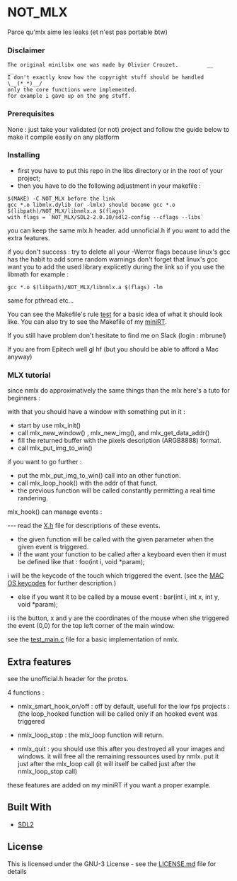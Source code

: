 # NOT_MLX

Parce qu'mlx aime les leaks (et n'est pas portable btw)

### Disclaimer

```
The original minilibx one was made by Olivier Crouzet.         __           __
I don't exactly know how the copyright stuff should be handled   \__(*_*)__/
only the core functions were implemented.
for example i gave up on the png stuff.
```

### Prerequisites

None : just take your validated (or not) project and follow the guide below to make it compile easily on any platform

### Installing

* first you have to put this repo in the libs directory or in the root of your project;
* then you have to do the following adjustment in your makefile :

```
$(MAKE) -C NOT_MLX before the link
gcc *.o libmlx.dylib (or -lmlx) should become gcc *.o $(libpath)/NOT_MLX/libnmlx.a $(flags)
with flags = `NOT_MLX/SDL2-2.0.10/sdl2-config --cflags --libs`
```
you can keep the same mlx.h header.
add unnoficial.h if you want to add the extra features.

if you don't success :
try to delete all your -Werror flags because linux's gcc has the habit to add some random warnings
don't forget that linux's gcc want you to add the used library explicetly during the link
so if you use the libmath for example : 
```
gcc *.o $(libpath)/NOT_MLX/libnmlx.a $(flags) -lm
```
same for pthread etc...

You can see the Makefile's rule [test](Makefile) for a basic idea of what it should look like.
You can also try to see the Makefile of my [miniRT](https://github.com/mbrunel/miniRTA2).

If you still have problem don't hesitate to find me on Slack (login : mbrunel)

If you are from Epitech well gl hf (but you should be able to afford a Mac anyway)

### MLX tutorial

since nmlx do approximatively the same things than the mlx here's a tuto for beginners :

with that you should have a window with something put in it :

* start by use mlx_init()
* call mlx_new_window() , mlx_new_img(), and mlx_get_data_addr()
* fill the returned buffer with the pixels description (ARGB8888) format.
* call mlx_put_img_to_win()


if you want to go further :

* put the mlx_put_img_to_win() call into an other function.
* call mlx_loop_hook() with the addr of that funct.
* the previous function will be called constantly permitting a real time randering.


mlx_hook() can manage events :

--- read the [X.h](incs/X.h) file for descriptions of these events.

* the given function will be called with the given parameter when the given event is triggered.
* if the want your function to be called after a keyboard even then it must be defined like that : foo(int i, void *param);

i will be the keycode of the touch which triggered the event. (see the [MAC OS keycodes](https://eastmanreference.com/complete-list-of-applescript-key-codes) for further description.)

* else if you want it to be called by a mouse event : bar(int i, int x, int y, void *param);

i is the button, x and y are the coordinates of the mouse when she triggered the event (0,0) for the top left corner of the main window.

see the [test_main.c](test_srcs/main.c) file for a basic implementation of nmlx.

## Extra features

see the unofficial.h header for the protos.

4 functions : 

* nmlx_smart_hook_on/off : off by default, usefull for the low fps projects : (the loop_hooked function will be called only if an hooked event was triggered

* nmlx_loop_stop : the mlx_loop function will return.

* nmlx_quit : you should use this after you destroyed all your images and windows.
              it will free all the remaining ressources used by nmlx.
              put it just after the mlx_loop call (it will itself be called just after the nmlx_loop_stop call)

these features are added on my miniRT if you want a proper example.

## Built With

* [SDL2](https://www.libsdl.org/download-2.0.php)

## License

This is licensed under the GNU-3 License - see the [LICENSE.md](LICENSE.md) file for details
